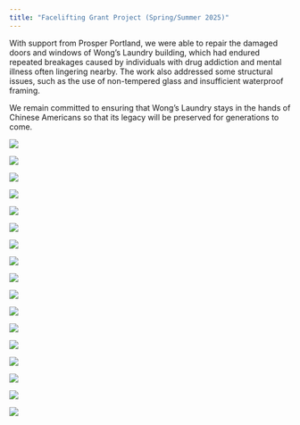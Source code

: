 ```yaml
---
title: "Facelifting Grant Project (Spring/Summer 2025)"
---
```


With support from Prosper Portland, we were able to repair the damaged doors and windows of Wong’s Laundry building, which had endured repeated breakages caused by individuals with drug addiction and mental illness often lingering nearby. The work also addressed some structural issues, such as the use of non-tempered glass and insufficient waterproof framing.

We remain committed to ensuring that Wong’s Laundry stays in the hands of Chinese Americans so that its legacy will be preserved for generations to come.

![](https://res.cloudinary.com/dhngj18do/image/upload/f_auto,q_auto/v1/images/547753181_775980438400374_7860118050145258465_n)

![](https://res.cloudinary.com/dhngj18do/image/upload/f_auto,q_auto/v1/images/548227567_775980515067033_5632031311670277375_n)

![](https://res.cloudinary.com/dhngj18do/image/upload/f_auto,q_auto/v1/images/550408170_775980468400371_3659314967994162653_n)

![](https://res.cloudinary.com/dhngj18do/image/upload/f_auto,q_auto/v1/images/548533592_775980148400403_6581936455188767312_n)

![](https://res.cloudinary.com/dhngj18do/image/upload/f_auto,q_auto/v1/images/548194927_775980155067069_1983261504375219900_n)

![](https://res.cloudinary.com/dhngj18do/image/upload/f_auto,q_auto/v1/images/548037981_775980131733738_4453396340511285011_n)

![](https://res.cloudinary.com/dhngj18do/image/upload/f_auto,q_auto/v1/images/548324581_775980345067050_5510680991636222062_n)

![](https://res.cloudinary.com/dhngj18do/image/upload/f_auto,q_auto/v1/images/547270065_775980061733745_6611259104297857778_n)

![](https://res.cloudinary.com/dhngj18do/image/upload/f_auto,q_auto/v1/images/548325093_775980128400405_1928072719443223614_n)

![](https://res.cloudinary.com/dhngj18do/image/upload/f_auto,q_auto/v1/images/548215759_775980038400414_49146806924741030_n)

![](https://res.cloudinary.com/dhngj18do/image/upload/f_auto,q_auto/v1/images/547657053_775980325067052_2053060197359621573_n)

![](https://res.cloudinary.com/dhngj18do/image/upload/f_auto,q_auto/v1/images/548016720_775980371733714_8151036986494622104_n)

![](https://res.cloudinary.com/dhngj18do/image/upload/f_auto,q_auto/v1/images/547671200_775980551733696_6975894999620978369_n)

![](https://res.cloudinary.com/dhngj18do/image/upload/f_auto,q_auto/v1/images/549368550_775980101733741_7943277519469638285_n)

![](https://res.cloudinary.com/dhngj18do/image/upload/f_auto,q_auto/v1/images/548393603_775979938400424_6790264880471877715_n)

![](https://res.cloudinary.com/dhngj18do/image/upload/f_auto,q_auto/v1/images/548155997_775980261733725_3185708128904726016_n)

![](https://res.cloudinary.com/dhngj18do/image/upload/f_auto,q_auto/v1/images/548399185_775980598400358_475145106636260711_n)
